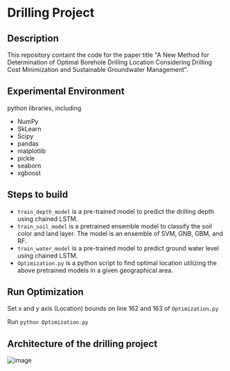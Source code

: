 # Drilling Project


## Description
This repository containt the code for the paper title "A New Method for Determination of Optimal Borehole Drilling Location Considering Drilling Cost Minimization and
Sustainable Groundwater Management".

## Experimental Environment
python libraries, 
including 
- NumPy 
- SkLearn
- Scipy
- pandas
- matplotlib
- pickle
- seaborn
- xgboost

## Steps to build

- `train_depth_model` is a pre-trained model to predict the drilling depth using chained LSTM.
- `train_soil_model` is a pretrained ensemble model to classify the soil color and land layer. The model is an ensemble of SVM, GNB, GBM, and RF.
- `train_water_model` is a pre-trained model to predict ground water level using chained LSTM. 
- `Optimization.py` is a python script to find optimal location utilizing the above pretrained models in a given geographical area.

## Run Optimization
 Set x and y axis (Location) bounds on line 162 and 163 of `Optimization.py`
 
 Run `python Optimization.py`

## Architecture of the drilling project
![image](https://user-images.githubusercontent.com/106262211/214262805-4aca910c-ee57-49df-87d3-97a842aaeef7.png)
